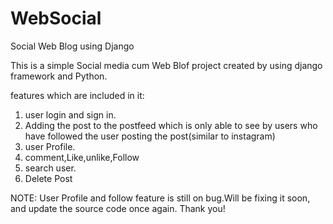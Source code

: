 # WebSocial
Social Web Blog using Django

This is a simple Social media cum Web Blof project created by using django framework and Python.

features which are included in it:
1. user login and sign in.
2. Adding the post to the postfeed which is only able to see by users who have followed the user posting the post(similar to instagram)
3. user Profile.
4. comment,Like,unlike,Follow
5. search user.
6. Delete Post


NOTE: User Profile and follow feature is still on bug.Will be fixing it soon, and update the source code once again.
Thank you!
